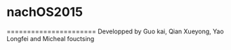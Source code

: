 # nachOS2015
======================
Developped by Guo kai, Qian Xueyong, Yao Longfei and Micheal fouctsing
